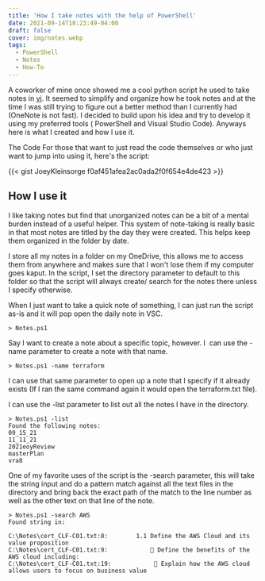 ```yaml
---
title: 'How I take notes with the help of PowerShell'
date: 2021-09-14T18:23:49-04:00
draft: false
cover: img/notes.webp
tags:
  - PowerShell
  - Notes
  - How-To
---
```


A coworker of mine once showed me a cool python script he used to take notes in [vi](https://en.wikipedia.org/wiki/Vi). It seemed to simplify and organize how he took notes and at the time I was still trying to figure out a better method than I currently had (OneNote is not fast). I decided to build upon his idea and try to develop it using my preferred tools ( PowerShell and Visual Studio Code). Anyways here is what I created and how I use it.

The Code
For those that want to just read the code themselves or who just want to jump into using it, here's the script:

{{< gist JoeyKleinsorge f0af451afea2ac0ada2f0f654e4de423 >}}

## How I use it

I like taking notes but find that unorganized notes can be a bit of a mental burden instead of a useful helper. This system of note-taking is really basic in that most notes are titled by the day they were created. This helps keep them organized in the folder by date.

I store all my notes in a folder on my OneDrive, this allows me to access them from anywhere and makes sure that I won't lose them if my computer goes kaput. In the script, I set the directory parameter to default to this folder so that the script will always create/ search for the notes there unless I specify otherwise.

When I just want to take a quick note of something, I can just run the script as-is and it will pop open the daily note in VSC.

```shell
> Notes.ps1
```

Say I want to create a note about a specific topic, however. I  can use the -name parameter to create a note with that name.

```shell
> Notes.ps1 -name terraform
```

I can use that same parameter to open up a note that I specify if it already exists (If I ran the same command again it would open the terraform.txt file).

I can use the -list parameter to list out all the notes I have in the directory.

```shell
> Notes.ps1 -list
Found the following notes:
09_15_21
11_11_21
2021eoyReview
masterPlan
vra8
```

One of my favorite uses of the script is the -search parameter, this will take the string input and do a pattern match against all the text files in the directory and bring back the exact path of the match to the line number as well as the other text on that line of the note.

```shell
> Notes.ps1 -search AWS
Found string in:

C:\Notes\cert_CLF-C01.txt:8:        1.1 Define the AWS Cloud and its value proposition
C:\Notes\cert_CLF-C01.txt:9:             Define the benefits of the AWS cloud including:
C:\Notes\cert_CLF-C01.txt:19:             Explain how the AWS cloud allows users to focus on business value
```
